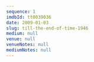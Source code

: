 ```yaml
---
sequence: 1
imdbId: tt0039036
date: 2009-01-03
slug: till-the-end-of-time-1946
medium: null
venue: null
venueNotes: null
mediumNotes: null
---
```


